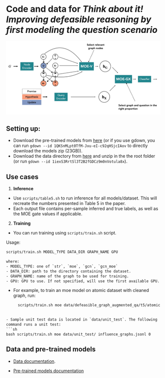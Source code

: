 # Code and data for *Think about it! Improving defeasible reasoning by first modeling the question scenario*

![thinkaboutit](docs/overview.jpg)

## Setting up:
- Download the pre-trained models from [here](https://drive.google.com/file/d/1QKSnMLpt0TfM-Jxu-eI-c92qHSjcIAov/view?usp=sharing) (or if you use gdown, you can run `gdown --id 1QKSnMLpt0TfM-Jxu-eI-c92qHSjcIAov` to directly download the models zip (23GB)).
-   Download the data directory from [here](https://drive.google.com/drive/folders/1iexS3RrtSl3T2B2fGDCz9m0nVotula8x?usp=sharing) and unzip in the the root folder (or run `gdown --id 1iexS3RrtSl3T2B2fGDCz9m0nVotula8x`).

## Use cases

1. **Inference**
 - Use `scripts/table5.sh` to run inference for all models/dataset. This will recreate the numbers presented in Table 5 in the paper.
- Each output file contains per-sample inferred and true labels, as well as the MOE gate values if applicable.

2. **Training**

- You can run training using `scripts/train.sh` script.
  
Usage:

```sh
scripts/train.sh MODEL_TYPE DATA_DIR GRAPH_NAME GPU
```

    where:
    - MODEL_TYPE: one of `str`, `moe`, `gcn`, `gcn_moe`
    - DATA_DIR: path to the directory containing the dataset.
    - GRAPH_NAME: name of the graph to be used for training.
    - GPU: GPU to use. If not specified, will use the first available GPU.

- For example, to train an moe model on atomic dataset with cleaned graph, run:
  ```sh
    scripts/train.sh moe data/defeasible_graph_augmented_qa/t5/atomic/influence_graphs_cleaned.jsonl 0
 ```

- Sample unit test data is located in `data/unit_test`. The following command runs a unit test:
```sh
bash scripts/train.sh moe data/unit_test/ influence_graphs.jsonl 0
```

## Data and pre-trained models

- [Data documentation](docs/data.md).

- [Pre-trained models documentation](docs/pretrained_models.md)